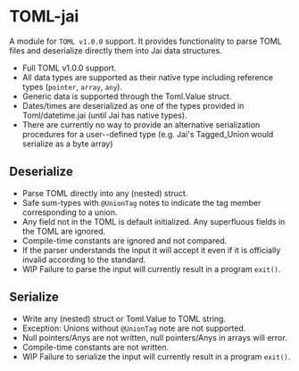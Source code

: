 # TOML-jai

A module for `TOML v1.0.0` support. It provides functionality to parse TOML files and deserialize directly them into Jai data structures.

- Full TOML v1.0.0 support.
- All data types are supported as their native type including reference types (`pointer`, `array`, `any`).
- Generic data is supported through the Toml.Value struct.
- Dates/times are deserialized as one of the types provided in Toml/datetime.jai (until Jai has native types).
- There are currently no way to provide an alternative serialization procedures for a user--defined type (e.g. Jai's Tagged_Union would serialize as a byte array)

## Deserialize
- Parse TOML directly into any (nested) struct.
- Safe sum-types with `@UnionTag` notes to indicate the tag member corresponding to a union.
- Any field not in the TOML is default initialized. Any superfluous fields in the TOML are ignored.
- Compile-time constants are ignored and not compared.
- If the parser understands the input it will accept it even if it is officially invalid according to the standard.
- WIP Failure to parse the input will currently result in a program `exit()`.

## Serialize
- Write any (nested) struct or Toml.Value to TOML string.
- Exception: Unions without `@UnionTag` note are not supported.
- Null pointers/Anys are not written, null pointers/Anys in arrays will error.
- Compile-time constants are not written.
- WIP Failure to serialize the input will currently result in a program `exit()`.
